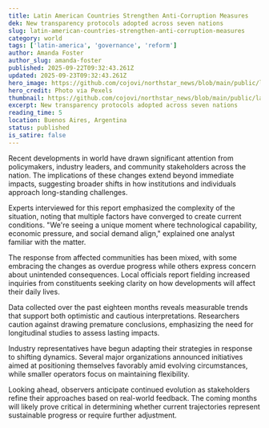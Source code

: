 ```yaml
---
title: Latin American Countries Strengthen Anti-Corruption Measures
dek: New transparency protocols adopted across seven nations
slug: latin-american-countries-strengthen-anti-corruption-measures
category: world
tags: ['latin-america', 'governance', 'reform']
author: Amanda Foster
author_slug: amanda-foster
published: 2025-09-22T09:32:43.261Z
updated: 2025-09-23T09:32:43.261Z
hero_image: https://github.com/cojovi/northstar_news/blob/main/public/latin-american-countries-strengthen-anti.png?raw=true
hero_credit: Photo via Pexels
thumbnail: https://github.com/cojovi/northstar_news/blob/main/public/latin-american-countries-strengthen-anti.png?raw=true
excerpt: New transparency protocols adopted across seven nations
reading_time: 5
location: Buenos Aires, Argentina
status: published
is_satire: false
---
```


Recent developments in world have drawn significant attention from policymakers, industry leaders, and community stakeholders across the nation. The implications of these changes extend beyond immediate impacts, suggesting broader shifts in how institutions and individuals approach long-standing challenges.

Experts interviewed for this report emphasized the complexity of the situation, noting that multiple factors have converged to create current conditions. "We're seeing a unique moment where technological capability, economic pressure, and social demand align," explained one analyst familiar with the matter.

The response from affected communities has been mixed, with some embracing the changes as overdue progress while others express concern about unintended consequences. Local officials report fielding increased inquiries from constituents seeking clarity on how developments will affect their daily lives.

Data collected over the past eighteen months reveals measurable trends that support both optimistic and cautious interpretations. Researchers caution against drawing premature conclusions, emphasizing the need for longitudinal studies to assess lasting impacts.

Industry representatives have begun adapting their strategies in response to shifting dynamics. Several major organizations announced initiatives aimed at positioning themselves favorably amid evolving circumstances, while smaller operators focus on maintaining flexibility.

Looking ahead, observers anticipate continued evolution as stakeholders refine their approaches based on real-world feedback. The coming months will likely prove critical in determining whether current trajectories represent sustainable progress or require further adjustment.